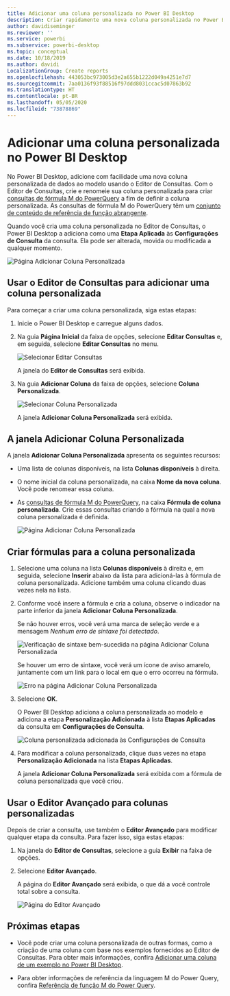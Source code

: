 ```yaml
---
title: Adicionar uma coluna personalizada no Power BI Desktop
description: Criar rapidamente uma nova coluna personalizada no Power BI Desktop
author: davidiseminger
ms.reviewer: ''
ms.service: powerbi
ms.subservice: powerbi-desktop
ms.topic: conceptual
ms.date: 10/18/2019
ms.author: davidi
LocalizationGroup: Create reports
ms.openlocfilehash: 443053bc973005d3e2a655b1222d049a4251e7d7
ms.sourcegitcommit: 7aa0136f93f88516f97ddd8031ccac5d07863b92
ms.translationtype: HT
ms.contentlocale: pt-BR
ms.lasthandoff: 05/05/2020
ms.locfileid: "73878869"
---
```

# <a name="add-a-custom-column-in-power-bi-desktop"></a>Adicionar uma coluna personalizada no Power BI Desktop

No Power BI Desktop, adicione com facilidade uma nova coluna personalizada de dados ao modelo usando o Editor de Consultas. Com o Editor de Consultas, crie e renomeie sua coluna personalizada para criar [consultas de fórmula M do PowerQuery](https://docs.microsoft.com/powerquery-m/quick-tour-of-the-power-query-m-formula-language) a fim de definir a coluna personalizada. As consultas de fórmula M do PowerQuery têm um [conjunto de conteúdo de referência de função abrangente](https://docs.microsoft.com/powerquery-m/power-query-m-function-reference). 

Quando você cria uma coluna personalizada no Editor de Consultas, o Power BI Desktop a adiciona como uma **Etapa Aplicada** às **Configurações de Consulta** da consulta. Ela pode ser alterada, movida ou modificada a qualquer momento.

![Página Adicionar Coluna Personalizada](media/desktop-add-custom-column/add-custom-column_01.png)

## <a name="use-query-editor-to-add-a-custom-column"></a>Usar o Editor de Consultas para adicionar uma coluna personalizada

Para começar a criar uma coluna personalizada, siga estas etapas:

1. Inicie o Power BI Desktop e carregue alguns dados.

2. Na guia **Página Inicial** da faixa de opções, selecione **Editar Consultas** e, em seguida, selecione **Editar Consultas** no menu.

   ![Selecionar Editar Consultas](media/desktop-add-custom-column/add-column-from-example_02.png)

   A janela do **Editor de Consultas** será exibida. 

2. Na guia **Adicionar Coluna** da faixa de opções, selecione **Coluna Personalizada**.

   ![Selecionar Coluna Personalizada](media/desktop-add-custom-column/add-custom-column_02.png)

   A janela **Adicionar Coluna Personalizada** será exibida.

## <a name="the-add-custom-column-window"></a>A janela Adicionar Coluna Personalizada

A janela **Adicionar Coluna Personalizada** apresenta os seguintes recursos: 
- Uma lista de colunas disponíveis, na lista **Colunas disponíveis** à direita.

- O nome inicial da coluna personalizada, na caixa **Nome da nova coluna**. Você pode renomear essa coluna.

- As [consultas de fórmula M do PowerQuery](https://docs.microsoft.com/powerquery-m/power-query-m-function-reference), na caixa **Fórmula de coluna personalizada**. Crie essas consultas criando a fórmula na qual a nova coluna personalizada é definida. 

   ![Página Adicionar Coluna Personalizada](media/desktop-add-custom-column/add-custom-column_03.png)

## <a name="create-formulas-for-your-custom-column"></a>Criar fórmulas para a coluna personalizada

1. Selecione uma coluna na lista **Colunas disponíveis** à direita e, em seguida, selecione **Inserir** abaixo da lista para adicioná-las à fórmula de coluna personalizada. Adicione também uma coluna clicando duas vezes nela na lista.

2. Conforme você insere a fórmula e cria a coluna, observe o indicador na parte inferior da janela **Adicionar Coluna Personalizada**. 

   Se não houver erros, você verá uma marca de seleção verde e a mensagem *Nenhum erro de sintaxe foi detectado*.

   ![Verificação de sintaxe bem-sucedida na página Adicionar Coluna Personalizada](media/desktop-add-custom-column/add-custom-column_04.png)

   Se houver um erro de sintaxe, você verá um ícone de aviso amarelo, juntamente com um link para o local em que o erro ocorreu na fórmula.

   ![Erro na página Adicionar Coluna Personalizada](media/desktop-add-custom-column/add-custom-column_05.png)

3. Selecione **OK**. 

   O Power BI Desktop adiciona a coluna personalizada ao modelo e adiciona a etapa **Personalização Adicionada** à lista **Etapas Aplicadas** da consulta em **Configurações de Consulta**.

   ![Coluna personalizada adicionada às Configurações de Consulta](media/desktop-add-custom-column/add-custom-column_06.png)

4. Para modificar a coluna personalizada, clique duas vezes na etapa **Personalização Adicionada** na lista **Etapas Aplicadas**. 

   A janela **Adicionar Coluna Personalizada** será exibida com a fórmula de coluna personalizada que você criou.

## <a name="use-the-advanced-editor-for-custom-columns"></a>Usar o Editor Avançado para colunas personalizadas

Depois de criar a consulta, use também o **Editor Avançado** para modificar qualquer etapa da consulta. Para fazer isso, siga estas etapas:

1. Na janela do **Editor de Consultas**, selecione a guia **Exibir** na faixa de opções. 

2. Selecione **Editor Avançado**.

   A página do **Editor Avançado** será exibida, o que dá a você controle total sobre a consulta. 

   ![Página do Editor Avançado](media/desktop-add-custom-column/add-custom-column_07.png)

   
## <a name="next-steps"></a>Próximas etapas

- Você pode criar uma coluna personalizada de outras formas, como a criação de uma coluna com base nos exemplos fornecidos ao Editor de Consultas. Para obter mais informações, confira [Adicionar uma coluna de um exemplo no Power BI Desktop](desktop-add-column-from-example.md).

- Para obter informações de referência da linguagem M do Power Query, confira [Referência de função M do Power Query](/powerquery-m/power-query-m-function-reference).

